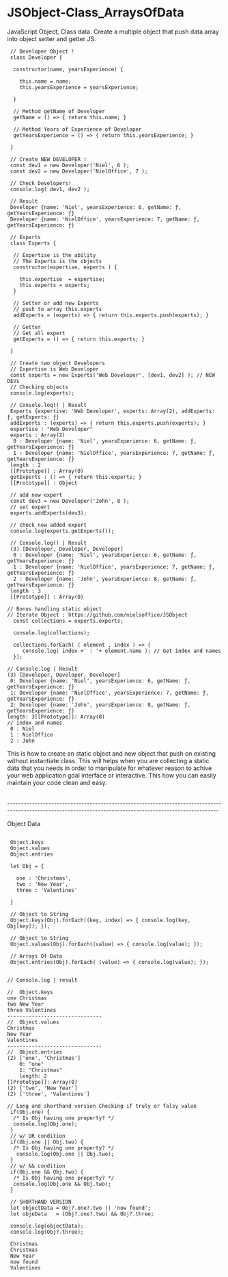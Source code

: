 # JSObject-Class_ArraysOfData
JavaScript Object, Class data. Create a multiple object that push data array into object setter and getter JS.

```JS
 // Developer Object !
 class Developer {

  constructor(name, yearsExperience) {

    this.name = name;
    this.yearsExperience = yearsExperience;

  }

  // Method getName of Developer
  getName = () => { return this.name; }

  // Method Years of Experience of Developer
  getYearsExperience = () => { return this.yearsExperience; }

 } 
```

```JS 
 // Create NEW DEVELOPER !
 const dev1 = new Developer('Niel', 6 );
 const dev2 = new Developer('NielOffice', 7 );
 
 // Check Developers!
 console.log( dev1, dev2 );

 // Result 
 Developer {name: 'Niel', yearsExperience: 6, getName: ƒ, getYearsExperience: ƒ} 
 Developer {name: 'NielOffice', yearsExperience: 7, getName: ƒ, getYearsExperience: ƒ}
```
 
```JS
 // Experts 
 class Experts {
 
  // Expertise is the ability
  // The Experts is the objects
  constructor(expertise, experts ) {
     
    this.expertise  = expertise;
    this.experts = experts;
  }
  
  // Setter or add new Experts
  // push to array this.experts
  addExperts = (experts) => { return this.experts.push(experts); } 

  // Getter 
  // Get all expert
  getExperts = () => { return this.experts; }

 }
```
 
```JS
 // Create two object Developers 
 // Expertise is Web Developer
 const experts = new Experts('Web Developer', [dev1, dev2] ); // NEW DEVs
 // Checking objects
 console.log(experts);

```

```JS
 // Console.log() | Result 
 Experts {expertise: 'Web Developer', experts: Array(2), addExperts: ƒ, getExperts: ƒ}
 addExperts : (experts) => { return this.experts.push(experts); }
 expertise : "Web Developer"
 experts : Array(2)
  0 : Developer {name: 'Niel', yearsExperience: 6, getName: ƒ, getYearsExperience: ƒ}
  1 : Developer {name: 'NielOffice', yearsExperience: 7, getName: ƒ, getYearsExperience: ƒ}
 length : 2
 [[Prototype]] : Array(0)
 getExperts : () => { return this.experts; }
 [[Prototype]] : Object
```
 
```JS 
 // add new expert
 const dev3 = new Developer('John', 8 ); 
 // set expert
 experts.addExperts(dev3);

 // check new added expert
 console.log(experts.getExperts());
```
 
```JS
 // Console.log() | Result 
 (3) [Developer, Developer, Developer]
  0 : Developer {name: 'Niel', yearsExperience: 6, getName: ƒ, getYearsExperience: ƒ}
  1 : Developer {name: 'NielOffice', yearsExperience: 7, getName: ƒ, getYearsExperience: ƒ}
  2 : Developer {name: 'John', yearsExperience: 8, getName: ƒ, getYearsExperience: ƒ}
 length : 3
 [[Prototype]] : Array(0)
```

```JS
// Bonus handling static object
// Iterate Object : https://github.com/nielsoffice/JSObject
  const collections = experts.experts;
  
  console.log(collections);

  collections.forEach( ( element , index ) => {
     console.log( index +' : '+ element.name ); // Get index and names
  });

// Console.log | Result 
(3) [Developer, Developer, Developer]
 0: Developer {name: 'Niel', yearsExperience: 6, getName: ƒ, getYearsExperience: ƒ}
 1: Developer {name: 'NielOffice', yearsExperience: 7, getName: ƒ, getYearsExperience: ƒ}
 2: Developer {name: 'John', yearsExperience: 8, getName: ƒ, getYearsExperience: ƒ}
length: 3[[Prototype]]: Array(0)
// index and names
 0 : Niel
 1 : NielOffice
 2 : John
```

 This is how to create an static object and new object that push on existing without instantiate class. 
 This will helps when you are collecting a static data that you needs in order to manipulate for whatever reason to achive your web application goal interface or interactive. 
 This how you can easily maintain your code clean and easy. 
 
 <br />
 -----------------------------------------------------------------------------------------------------------------------------------------------------------
 <br />

Object Data 

```JS

 Object.keys
 Object.values
 Object.entries
 
 let Obj = {
  
   one : 'Christmas',
   two : 'New Year',
   three : 'Valentines'

 }

 // Object to String 
 Object.keys(Obj).forEach((key, index) => { console.log(key, Obj[key]); });

 // Object to String 
 Object.values(Obj).forEach((value) => { console.log(value); });
 
 // Arrays Of Data
 Object.entries(Obj).forEach( (value) => { console.log(value); });
 
```

```JS
// Console.log | result 

//  Object.keys
one Christmas
two New Year
three Valentines
-------------------------------
//  Object.values
Christmas
New Year
Valentines
-------------------------------
//  Object.entries
(2) ['one', 'Christmas']
    0: "one"
    1: "Christmas" 
    length: 2 
[[Prototype]]: Array(0)
(2) ['two', 'New Year']
(2) ['three', 'Valentines']
```

```JS
// Long and shorthand version Checking if truly or falsy value 
 if(Obj.one) { 
  /* Is Obj having one property? */ 
  console.log(Obj.one);
 }
 // w/ OR condition 
 if(Obj.one || Obj.two) { 
  /* Is Obj having one property? */ 
   console.log(Obj.one || Obj.two);
 }
 // w/ && condition 
 if(Obj.one && Obj.two) { 
  /* Is Obj having one property? */ 
  console.log(Obj.one && Obj.two);
 }

 // SHORTHAND VERSION
 let objectData = Obj?.one?.two || 'now found'; 
 let objeData   = (Obj?.one?.two) && Obj?.three; 

 console.log(objectData);
 console.log(Obj?.three);
```

```JS
 Christmas
 Christmas
 New Year
 now found
 Valentines
```
